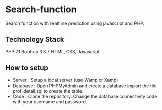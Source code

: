 # Search-function
Search function with realtime prediction using javascript and PHP.

## Technology Stack
PHP 7.1
Bootrap 3.3.7
HTML, CSS, Javascript

## How to setup
- Server : Setup a local server (use Wamp or Xamp)
- Database : Open PHPMyAdmin and create a database import the file prof_detail.sql to create the table.
- Code : Clone the repository. Change the database connectivity code with your username and password.
